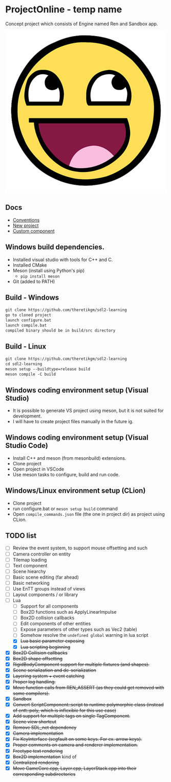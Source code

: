 # ProjectOnline - temp name

Concept project which consists of Engine named Ren and Sandbox app.

![your face after seeing this project](./assets/awesomeface.png "test")

## Docs

- [Conventions](docs/typing.md "conventions")
- [New project](docs/new_project.md "new_project")
- [Custom component](docs/custom_component.md)

## Windows build dependencies.

- Installed visual studio with tools for C++ and C.
- Installed CMake
- Meson (install using Python's pip) 
  - `pip install meson`
- Git (added to PATH)

## Build - Windows
    git clone https://github.com/theretikgm/sdl2-learning
    go to cloned project
    launch configure.bat
    launch compile.bat
    compiled binary should be in build/src directory

## Build - Linux
    git clone https://github.com/theretikgm/sdl2-learning
    cd sdl2-learning
    meson setup --buildtype=release build
    meson compile -C build

## Windows coding environment setup (Visual Studio)
- It is possible to generate VS project using meson, but it is not suited for development.
- I will have to create project files manually in the future ig.

## Windows coding environment setup (Visual Studio Code)
- Install C++ and meson (from mesonbuild) extensions.
- Clone project
- Open project in VSCode
- Use meson tasks to configure, build and run code.

## Windows/Linux environment setup (CLion)
- Clone project
- run configure.bat or `meson setup build` command
- Open `compile_commands.json` file (the one in project dir) as project using CLion.

## TODO list

- [ ] Review the event system, to support mouse offsetting and such
- [ ] Camera controller on entity
- [ ] Tilemap loading
- [ ] Text component
- [ ] Scene hiearchy
- [ ] Basic scene editing (far ahead)
- [ ] Basic networking
- [ ] Use EnTT groups instead of views
- [ ] Layout components / or library
- [ ] Lua
    - [ ] Support for all components
    - [ ] Box2D functions such as ApplyLinearImpulse
    - [ ] Box2D collision callbacks
    - [ ] Edit components of other entities
    - [ ] Expose parameters of other types such as Vec2 (table)
    - [ ] Somehow resolve the `undefined global` warning in lua script
    - [x] ~~Lua basic parameter exposing~~
    - [x] ~~Lua scripting beginning~~
- [x] ~~Box2D Collision callbacks~~
- [x] ~~Box2D shape offsetting~~
- [x] ~~RigidBodyComponent support for multiple fixtures (and shapes).~~
- [x] ~~Scene serialization and de-serialization~~
- [x] ~~Layering system + event catching~~
- [x] ~~Proper log handling.~~
- [x] ~~Move function calls from REN_ASSERT (as they could get removed with some compilers).~~
- [x] ~~Sandbox~~
- [x] ~~Convert ScriptComponent::script to runtime polymorphic class (instead of entt::poly, which is inflexible for this use case)~~
- [x] ~~Add support for multiple tags on single TagComponent.~~
- [x] ~~Scene view shortcut~~
- [x] ~~Remove SDL_net dependency~~
- [x] ~~Camera implementation~~
- [x] ~~Fix KeyInterface (segfault on some keys. For ex. arrow keys).~~
- [x] ~~Proper comments on camera and renderer implementation.~~
- [x] ~~Freetype text rendering~~
- [x] ~~Box2D implementation~~ kind of
- [x] ~~Centralized rendering~~
- [x] ~~Move GameCore.cpp, Layer.cpp, LayerStack.cpp into their corresponding subdirectories~~
